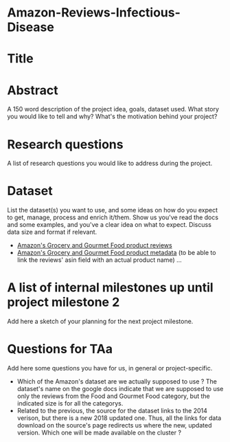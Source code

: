 # Amazon-Reviews-Infectious-Disease
# Title

# Abstract
A 150 word description of the project idea, goals, dataset used. What story you would like to tell and why? What's the motivation behind your project?

# Research questions
A list of research questions you would like to address during the project.

# Dataset
List the dataset(s) you want to use, and some ideas on how do you expect to get, manage, process and enrich it/them. Show us you've read the docs and some examples, and you've a clear idea on what to expect. Discuss data size and format if relevant.
* [Amazon's Grocery and Gourmet Food product reviews](http://jmcauley.ucsd.edu/data/amazon/)
* [Amazon's Grocery and Gourmet Food product metadata](http://jmcauley.ucsd.edu/data/amazon/) (to be able to link the reviews' asin field with an actual product name)
...

# A list of internal milestones up until project milestone 2
Add here a sketch of your planning for the next project milestone.

# Questions for TAa
Add here some questions you have for us, in general or project-specific.
* Which of the Amazon's dataset are we actually supposed to use ? The dataset's name on the google docs indicate that we are supposed to use only the reviews from the Food and Gourmet Food category, but the indicated size is for all the categorys.
* Related to the previous, the source for the dataset links to the 2014 verison, but there is a new 2018 updated one. Thus, all the links for data download on the source's page redirects us where the new, updated version. Which one will be made available on the cluster ?
